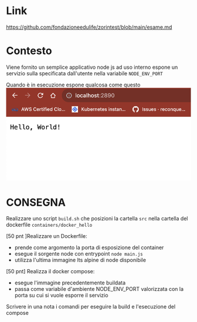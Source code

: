 # Link
https://github.com/fondazioneedulife/zorintest/blob/main/esame.md

# Contesto
Viene fornito un semplice applicativo node js ad uso interno
espone un servizio sulla specificata dall'utente nella variabile ```NODE_ENV_PORT```

Quando è in esecuzione espone qualcosa come questo
![Alt text](image.png)

# CONSEGNA
Realizzare uno script ```build.sh``` che posizioni la cartella ```src``` nella cartella del dockerfile ```containers/docker_hello```

[50 pnt ]Realizzare un Dockerfile:
- prende come argomento la porta di esposizione del container
- esegue il sorgente node con entrypoint ```node main.js```
- utilizza l'ultima immagine lts alpine di node disponibile

[50 pnt] Realizza il docker compose:
- esegue l'immagine precedentemente buildata
- passa come variabile d'ambiente NODE_ENV_PORT valorizzata con la porta su cui si vuole esporre il servizio

Scrivere in una nota i comandi per eseguire la build e l'esecuzione del compose